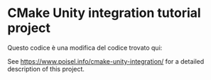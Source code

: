 # CMake Unity integration tutorial project

Questo codice è una modifica del codice trovato qui:

See https://www.poisel.info/cmake-unity-integration/ for a detailed description of this project.
